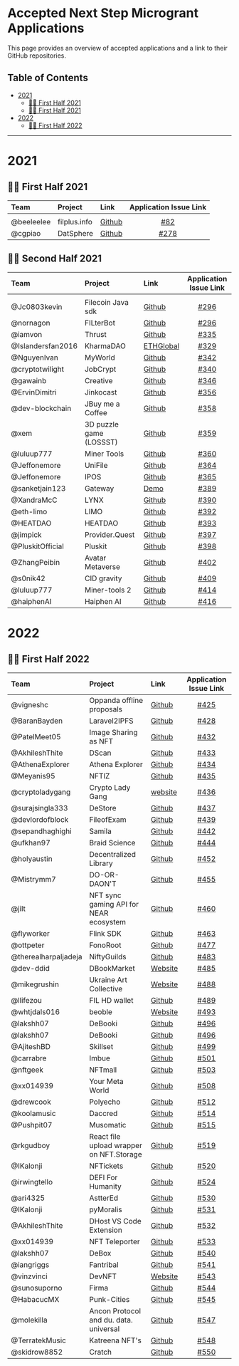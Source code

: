 # Accepted Next Step Microgrant Applications <!-- omit in toc -->

This page provides an overview of accepted applications and a link to their GitHub repositories.

## Table of Contents <!-- omit in toc -->

- [2021](#2021)
  - [:surfing_woman: First Half 2021](#surfing_woman---first-half-2021)
  - [:surfing_woman: First Half 2021](#surfing_woman---second-half-2021)
- [2022](#2022)
  - [:surfing_woman: First Half 2022](#surfing_woman---first-half-2022)
---

# 2021

## :surfing_woman: First Half 2021

| Team | Project | Link | Application Issue Link | 
| :--- | :------ | :--- | :--------: | 
|      |         |      |            |
| @beeleelee | filplus.info | [Github](https://github.com/filedrive-team/filplus-info)| [#82](https://github.com/filecoin-project/devgrants/issues/270) |
| @cgpiao | DatSphere | [Github](https://github.com/cgpiao/datsphere)| [#278](https://github.com/filecoin-project/devgrants/issues/278) |

## :surfing_woman: Second Half 2021
| Team | Project | Link | Application Issue Link | 
| :--- | :------ | :--- | :--------: | 
|      |         |      |            |
| @Jc0803kevin | Filecoin Java sdk| [Github](https://github.com/jc0803kevin/FilecoinJ)| [#296](https://github.com/filecoin-project/devgrants/issues/296) |
| @nornagon | FILterBot | [Github](https://github.com/galen-mcandrew/FILterBot)| [#296](https://github.com/filecoin-project/devgrants/issues/303) |
| @iamvon | Thrust | [Github](https://github.com/iamvon/thrust-vscode-extension)| [#335](https://github.com/filecoin-project/devgrants/issues/335) |
| @Islandersfan2016 | KharmaDAO | [ETHGlobal](https://showcase.ethglobal.com/hackfs2021/kharma)| [#329](https://github.com/filecoin-project/devgrants/issues/329) |
| @NguyenIvan | MyWorld | [Github](https://github.com/NguyenIvan/MyWorld)| [#342](https://github.com/filecoin-project/devgrants/issues/342) |
| @cryptotwilight | JobCrypt | [Github](https://github.com/cryptotwilight/jobcrypt)| [#340](https://github.com/filecoin-project/devgrants/issues/340) |
| @gawainb  | Creative | [Github](https://github.com/g2entgroup/creative-ui-2.2)| [#346](https://github.com/filecoin-project/devgrants/issues/346) |
| @ErvinDimitri  | Jinkocast | [Github](https://github.com/ErvinDimitri/Jinkocast)| [#356](https://github.com/filecoin-project/devgrants/issues/356) |
| @dev-blockchain   | JBuy me a Coffee | [Github](https://github.com/dev-blockchain/buy-me-a-coffee)| [#358](https://github.com/filecoin-project/devgrants/issues/358) |
| @xem  | 3D puzzle game (LOSSST) | [Github](https://github.com/xem/js13k21)| [#359](https://github.com/filecoin-project/devgrants/issues/359) |
| @luluup777  | Miner Tools | [Github](https://github.com/luluup777)| [#360](https://github.com/filecoin-project/devgrants/issues/360) |
| @Jeffonemore | UniFile | [Github](https://github.com/StorerOS/UniFile)| [#364](https://github.com/filecoin-project/devgrants/issues/364) |
| @Jeffonemore | IPOS | [Github](https://github.com/StorerOS/IPOS)| [#365](https://github.com/filecoin-project/devgrants/issues/365) |
| @sanketjain123 | Gateway | [Demo](https://drive.google.com/file/d/1pUqQN-z3W8Vq6__U-skYkcpEohYK3GcZ/view)| [#389](https://github.com/filecoin-project/devgrants/issues/389) |
| @XandraMcC | LYNX | [Github](https://github.com/LYNX-Technologies)| [#390](https://github.com/filecoin-project/devgrants/issues/390) |
| @eth-limo  | LIMO | [Github](https://github.com/eth-limo/eth.limo)| [#392](https://github.com/filecoin-project/devgrants/issues/392) |
| @HEATDAO  | HEATDAO | [Github](https://github.com/HEATDAO/HEATDAO)| [#393](https://github.com/filecoin-project/devgrants/issues/393) |
| @jimpick  | Provider.Quest | [Github](https://github.com/jimpick/provider-quest-spark)| [#397](https://github.com/filecoin-project/devgrants/issues/397) |
| @PluskitOfficial | Pluskit | [Github](https://github.com/PluskitOfficial/Pluskit)| [#398](https://github.com/filecoin-project/devgrants/issues/398) |
| @ZhangPeibin  | Avatar Metaverse | [Github](https://github.com/ZhangPeibin/AvatarMetaverse)| [#402](https://github.com/filecoin-project/devgrants/issues/402) |
| @s0nik42  | CID gravity | [Github](https://github.com/CIDgravity/CIDgravity-X)| [#409](https://github.com/filecoin-project/devgrants/issues/409) |
| @luluup777  | Miner-tools 2 | [Github](https://github.com/filecoin-box)| [#414](https://github.com/filecoin-project/devgrants/issues/414) |
| @haiphenAI  | Haiphen AI | [Github](https://github.com/judesafo/digital-copyright)| [#416](https://github.com/filecoin-project/devgrants/issues/416) |

# 2022

## :surfing_woman: First Half 2022

| Team | Project | Link | Application Issue Link | 
| :--- | :------ | :--- | :--------: | 
| @vigneshc  | Oppanda offline proposals | [Github](https://github.com/vigneshc/Oppanda)| [#425](https://github.com/filecoin-project/devgrants/issues/425) |
| @BaranBayden  | Laravel2IPFS | [Github](https://github.com/BaranBayden/Laravel2IPFS)| [#428](https://github.com/filecoin-project/devgrants/issues/428) |
| @PatelMeet05  | Image Sharing as NFT | [Github](https://github.com/PatelMeet05/Image-sharing)| [#432](https://github.com/filecoin-project/devgrants/issues/432) |
| @AkhileshThite  | DScan | [Github](https://github.com/AkhileshThite/dscan)| [#433](https://github.com/filecoin-project/devgrants/issues/433) |
| @AthenaExplorer  | Athena Explorer | [Github](https://github.com/AthenaExplorer/AthenaExplorer)| [#434](https://github.com/filecoin-project/devgrants/issues/434)|
| @Meyanis95  | NFTIZ | [Github](https://github.com/Meyanis95/NFTIZ)| [#435](https://github.com/filecoin-project/devgrants/issues/435)|
| @cryptoladygang  | Crypto Lady Gang | [website](https://www.cryptoladygang.io)| [#436](https://github.com/filecoin-project/devgrants/issues/436)|
| @surajsingla333  | DeStore | [Github](https://github.com/De-store/De-Store)| [#437](https://github.com/filecoin-project/devgrants/issues/437)|
| @devlordofblock  | FileofExam | [Github](https://github.com/devlordofblock/FileofExam)| [#439](https://github.com/filecoin-project/devgrants/issues/439)|
| @sepandhaghighi  | Samila | [Github](https://github.com/sepandhaghighi/samila)| [#442](https://github.com/filecoin-project/devgrants/issues/442)|
| @ufkhan97  | Braid Science | [Github](https://github.com/ufkhan97/braid)| [#444](https://github.com/filecoin-project/devgrants/issues/444)|
| @holyaustin  | Decentralized Library | [Github](https://github.com/holyaustin/decentralized-library)| [#452](https://github.com/filecoin-project/devgrants/issues/452)|
| @Mistrymm7  | DO-OR-DAON'T | [Github](https://github.com/Mistrymm7/eth-denver-do-or-daont)| [#455](https://github.com/filecoin-project/devgrants/issues/455)|
| @jilt  | NFT sync gaming API for NEAR ecosystem | [Github](https://github.com/jilt/varda-vault)| [#460](https://github.com/filecoin-project/devgrants/issues/460)|
| @flyworker  | Flink SDK | [Github](https://github.com/filswan/flink)| [#463](https://github.com/filecoin-project/devgrants/issues/463)
| @ottpeter  | FonoRoot | [Github](https://github.com/ottpeter/FonoRoot)| [#477](https://github.com/filecoin-project/devgrants/issues/477)
| @therealharpaljadeja  | NiftyGuilds | [Github](https://github.com/therealharpaljadeja/niftyguilds)| [#483](https://github.com/filecoin-project/devgrants/issues/483)
| @dev-ddid  | DBookMarket | [Website](https://dbookmarket.com/#/)| [#485](https://github.com/filecoin-project/devgrants/issues/485)
| @mikegrushin  | Ukraine Art Collective | [Website](https://UkraineArtCo.org) | [#488](https://github.com/filecoin-project/devgrants/issues/488)
| @llifezou   | FIL HD wallet| [Github](https://github.com/llifezou/fil-wallet) | [#489](https://github.com/filecoin-project/devgrants/issues/489)
| @whtjdals016  | beoble| [Website](https://www.beoble.io/) | [#493](https://github.com/filecoin-project/devgrants/issues/493)
| @lakshh07  | DeBooki | [Github](https://github.com/lakshh07/DeBooki) | [#496](https://github.com/filecoin-project/devgrants/issues/496)
| @lakshh07  | DeBooki | [Github](https://github.com/lakshh07/DeBooki) | [#496](https://github.com/filecoin-project/devgrants/issues/496)
| @AjiteshBD   | Skillset | [Github](https://github.com/AjiteshBD/SkillSet) | [#499](https://github.com/filecoin-project/devgrants/issues/499)
| @carrabre   | Imbue | [Github](https://github.com/imbueworld/influence-create) | [#501](https://github.com/filecoin-project/devgrants/issues/501)
| @nftgeek   | NFTmall | [Github](https://github.com/nftmall) | [#503](https://github.com/filecoin-project/devgrants/issues/503)
| @xx014939  | Your Meta World | [Github](https://github.com/xx014939/metaworld-landing) | [#508](https://github.com/filecoin-project/devgrants/issues/508)
| @drewcook   | Polyecho| [Github](https://github.com/polyecho) | [#512](https://github.com/filecoin-project/devgrants/issues/512)
| @koolamusic   | Daccred| [Github](https://github.com/daccred) | [#514](https://github.com/filecoin-project/devgrants/issues/514)
| @Pushpit07  | Musomatic| [Github](https://github.com/Pushpit07/Musomatic) | [#515](https://github.com/filecoin-project/devgrants/issues/515)
| @rkgudboy  | React file upload wrapper on NFT.Storage| [Github](https://github.com/rkgudboy/the-mango-jelly-ipfs) | [#519](https://github.com/filecoin-project/devgrants/issues/519)
| @IKalonji   | NFTickets| [Github](https://github.com/IKalonji/NFTickets) | [#520](https://github.com/filecoin-project/devgrants/issues/520)
| @irwingtello   | DEFI For Humanity| [Github](https://github.com/irwingtello/dfh) | [#524](https://github.com/filecoin-project/devgrants/issues/524)
| @ari4325  | AstterEd| [Github](https://github.com/sushmitgh2/AstterEd) | [#530](https://github.com/filecoin-project/devgrants/issues/530)
| @IKalonji  | pyMoralis| [Github](https://github.com/IKalonji/pyMoralis) | [#531](https://github.com/filecoin-project/devgrants/issues/531)
| @AkhileshThite  | DHost VS Code Extension| [Github](https://github.com/buidltools/vscode-dhost) | [#532](https://github.com/filecoin-project/devgrants/issues/532)
| @xx014939   | NFT Teleporter| [Github](https://github.com/xx014939/nft-teleporter-faber-hackathon) | [#533](https://github.com/filecoin-project/devgrants/issues/533)
| @lakshh07     | DeBox | [Github](https://github.com/lakshh07/DeBox) | [#540](https://github.com/filecoin-project/devgrants/issues/540)
| @iangriggs  | Fantribal| [Github](https://github.com/kasperdoggames/fantribal) | [#541](https://github.com/filecoin-project/devgrants/issues/541)
| @vinzvinci | DevNFT| [Website](https://devnft.xyz/) | [#543](https://github.com/filecoin-project/devgrants/issues/543)
| @sunosuporno    | Firma| [Github](https://github.com/sunosuporno/metacoffee) | [#544](https://github.com/filecoin-project/devgrants/issues/544)
| @HabacucMX    | Punk-Cities| [Github](https://github.com/zenbitETH/Punk-Cities) | [#545](https://github.com/filecoin-project/devgrants/issues/545)
| @molekilla    | Ancon Protocol and du. data. universal| [Github](https://github.com/anconprotocol) | [#547](https://github.com/filecoin-project/devgrants/issues/547)
| @TerratekMusic    | Katreena NFT's| [Github](https://github.com/TerratekMusic/katreena) | [#548](https://github.com/filecoin-project/devgrants/issues/548)
| @skidrow8852    | Cratch| [Github](https://github.com/skidrow8852/Cratch_Beta) | [#550](https://github.com/filecoin-project/devgrants/issues/550)
